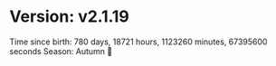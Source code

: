 # Version: v2.1.19
Time since birth: 780 days, 18721 hours, 1123260 minutes, 67395600 seconds
Season: Autumn 🍁
